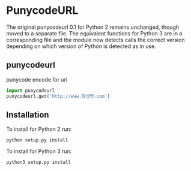 
PunycodeURL
===========

The original punycodeurl 0.1 for Python 2 remains unchanged, though moved to a separate file.  The equivalent functions for Python 3 are in a corresponding file and the module now detects calls the correct version depending on which version of Python is detected as in use.

punycodeurl
-----------

punycode encode for url

```python
import punycodeurl
punycodeurl.get('http://www.찰샴맨.com')
```

Installation
------------

To install for Python 2 run:

```shell
python setup.py install
```

To install for Python 3 run:

```shell
python3 setup.py install
```
